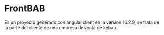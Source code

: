 # FrontBAB

Es un proyecto generado con angular client en la version 16.2.9,
se trata de la parte del cliente de una empresa de venta de kebab.
